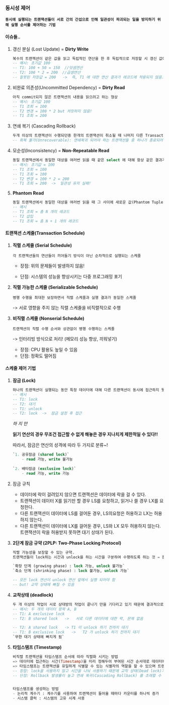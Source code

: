 ### 동시성 제어

**`동시에 실행되는 트랜잭션들이 서로 간의 간섭으로 인해 일관성이 파괴되는 일을 방지하기 위해 실행 순서를 제어하는 기법`**



#### 이슈들..

1. 갱신 분실 (Lost Update) = **Dirty Write**

   ```sql
   복수의 트랜잭션이 같은 값을 읽고 독립적인 연산을 한 후 독립적으로 저장할 시 갱신 값이 분실되는 현상
   -- 예시: 초기값 100
   -- T1: 100 + 50 = 150  //덧셈연산
   -- T2: 100 * 2 = 200  //곱셈연산
   -- 잘못된 저장값 = 200   ->  즉, T1 에 대한 연산 결과가 레코드에 적용되지 않음.
   ```

2. 비완료 의존성(Uncommitted Dependency) = **Dirty Read**

   ```sql
   아직 commit되지 않은 트랜잭션의 내용을 읽으려고 하는 형상
   -- 예시: 초기값 100
   -- T1 조회 = 100
   -- T2 변경 = 100 * 2 but 커밋하지 않음!
   -- T1 조회 = 200
   ```

3. 연쇄 복기 (Cascading Rollback) 

   ```sql
   두개 이상의 트랜잭션이 수행되던중 한개의 트랜잭션이 취소될 때 나머지 다른 Transaction도 연쇄적으로 취소
   -- 회복 불가(Unrecoverable): 연쇄복귀 되어야 하는 트랜잭션들 중 하나가 종료되어 회복이 불가능해 지는 현상
   ```

4. 모순성(Inconsistency) = **Non-Repeatable Read**

   ```sql
   동일 트랜잭션에서 동일한 대상을 여러번 읽을 때 같은 select 에 대해 항상 같은 결과가 나오지 않는 현상
   -- 예시: 초기값 = 100
   -- T1 조회 = 100
   -- T1 조회 = 100
   -- T2 변경 = 100 * 2 = 200
   -- T1 조회 = 200  ->  일관성 유지 실패!
   ```


5. **Phantom Read**

   ```sql
   동일 트랜잭션에서 동일한 대상을 여러번 읽을 때 그 사이에 새로운 값(Phantom Tuple)이 삽입되어 값이 변경되는 현상
   -- 예시
   -- T1 조회 = 총 N 개의 레코드
   -- T2 삽입 
   -- T1 조회 = 총 N + 1 개의 레코드
   ```





#### 트랜잭션 스케줄(Transaction Schedule)

1. **직렬 스케줄 (Serial Schedule)**

   `각 트랜잭션들의 연산들이 끼어들기 방식이 아닌 순차적으로 실행되는 스케줄`

   - 장점: 위의 문제들이 발생하지 않음!

   - 단점: 시스템의 성능을 향상시키는 다중 프로그래밍 포기

     

2. **직렬 가능한 스케줄 (Serializable Schedule)**

   `병행 수행을 최대한 보장하면서 직렬 스케줄과 실행 결과가 동일한 스케줄`

     -> 서로 영향을 주지 않는 직렬 스케줄을 비직렬적으로 수행

   

3. **비직렬 스케줄 (Nonserial Schedule)**

   `트랜잭션의 직렬 수행 순서와 상관없이 병행 수행하는 스케줄`

   -> 인터리빙 방식으로 처리! (메모리 성능 향상, 끼워넣기)

   - 장점: CPU 활용도 높일 수 있음
   - 단점: 정확도 떨어짐





#### 스케줄 제어 기법

1. **잠금 (Lock)**

   ```sql
   하나의 트랜잭션이 실행되는 동안 특정 데이터에 대해 다른 트랜잭션이 동시에 접근하지 못하도록 독점하는 기법
   -- 예시
   -- T1: lock
   -- T2: 대기
   -- T1: unlock
   -- T2: lock  ->  잠금 설정 후 접근 
   ```

   

   *하 지 만*

   **읽기 연산의 경우 무조건 접근할 수 없게 해놓은 경우 지나치게 제한적일 수 있다!!**

   따라서, 잠금은 연산의 성격에 따라 두 가지로 분류~!

   

   ```sql
   `1. 공유잠금 (shared lock)`
       - read 가능, write 불가능
       
   `2. 배타잠금 (exclusive lock)`
       - read 가능, write 가능
   ```

2. 잠금 규칙
   - 데이터에 락이 걸려있지 않으면 트랜잭션은 데이터에 락을 걸 수 있다.
   - 트랜잭션이 데이터 X를 읽기만 할 경우 LS를 요청하고, 읽거나 쓸 경우 LX를 요청한다.
   - 다른 트랜잭션이 데이터에 LS를 걸어둔 경우, LS의요청은 허용하고 LX는 허용하지 않는다.
   - 다른 트랜잭션이 데이터에 LX를 걸어둔 경우, LS와 LX 모두 허용하지 않는다.트랜잭션이 락을 허용받지 못하면 대기 상태가 된다.

3. **2단계 잠금 규약 (2PLP: Two-Phase Locking Protocol)**

   ```SQL
   직렬 가능성을 보장할 수 있는 규약.
   트랜잭션들이 lock하는 시간과 unlock을 하는 시간을 구분하여 수행하도록 하는 것 = 잠금 연산이 정해진 절차에 의해 수행되도록
   
   `확장 단계 (growing phase) : lock 가능, unlock 불가능`
   `축소 단계 (shrinking phase) : lock 불가능, unlock 가능`
   
   -- 모든 lock 연산이 unlock 연산 앞에서 실행 되어야 함
   -- but! 교착 상태에 빠질 수 있음
   ```

4. **교착상태 (deadlock)**

   ```sql
   두 개 이상의 작업이 서로 상대방의 작업이 끝나기 만을 기다리고 있기 때문에 결과적으로 아무것도 완료되지 못하는 상태
   -- 예시: 두 개의 데이터 항목 A, B
   -- T1: A exclusive lock
   -- T2: B shared lock   ->   서로 다른 데이터에 대한 락, 문제 없음
   
   -- T2: A shared lock   -> T1 이 unlock 하기 전까지 대기
   -- T1: B exclusive lock   ->   T2 가 unlock 하기 전까지 대기
   `무한 대기 상태에 빠지게 됨`
   ```

5. **타임스탬프 (Timestamp)**

   ```sql
   비직렬 트랜잭션을 타임스탬프 순서에 따라 직렬화 시키는 방법
   => 데이터에 접근하는 시간(Timestamp)을 미리 정해두어 부여된 시간 순서대로 데이터에 접근
   => 타임스탬프는 트랜잭션을 유일하게 식별할 수 있는 식별자의 역할을 할 수 있으며 트랜잭션의 시작 시간으로 간주
   -- 장점: lock을 사용하지 않고 시간을 나눠 사용하기 때문에 교착 상태(Dead lock)가 발생하지 않음
   -- 단점: Rollback 발생률이 높고 연쇄 복귀(Cascading Rollback) 를 초래할 수 있는 단점
   
   
   타임스탬프를 생성하는 방법
   - 논리적 계수기 : 계수기를 사용하여 트랜잭션이 들어올 때마다 카운터를 하나씩 증가
   - 시스템 클럭 : 시스템의 고유 시계 사용
   ```

   
